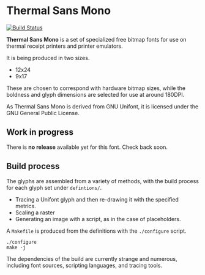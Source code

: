 # Thermal Sans Mono

[![Build Status](https://travis-ci.org/mike42/thermal-sans-mono.svg?branch=master)](https://travis-ci.org/mike42/thermal-sans-mono)

**Thermal Sans Mono** is a set of specialized free bitmap fonts for use on
thermal receipt printers and printer emulators.

It is being produced in two sizes.

- 12x24
- 9x17

These are chosen to correspond with hardware bitmap sizes, while the boldness
and glyph dimensions are selected for use at around 180DPI.

As Thermal Sans Mono is derived from GNU Unifont, it is licensed under the
GNU General Public License.

## Work in progress

There is **no release** available yet for this font. Check back soon.

## Build process

The glyphs are assembled from a variety of methods, with the build process for
each glyph set under `defintions/`.

- Tracing a Unifont glyph and then re-drawing it with the specified metrics.
- Scaling a raster
- Generating an image with a script, as in the case of placeholders.

A `Makefile` is produced from the definitions with the `./configure` script.

```
./configure
make -j
```

The dependencies of the build are currently strange and numerous, including font
sources, scripting languages, and tracing tools.

